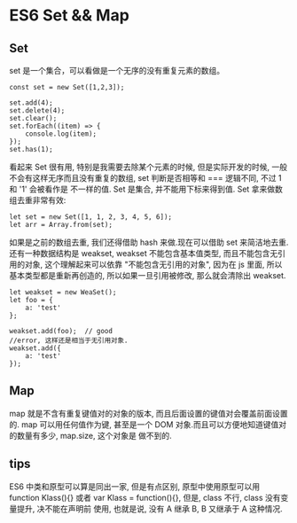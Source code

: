 # ES6 Set && Map

## Set
set 是一个集合，可以看做是一个无序的没有重复元素的数组。
```
const set = new Set([1,2,3]);

set.add(4);
set.delete(4);
set.clear();
set.forEach((item) => {
    console.log(item);
});
set.has(1);
```
看起来 Set 很有用, 特别是我需要去除某个元素的时候, 但是实际开发的时候, 一般不会有这样无序而且没有重复的数组, set 判断是否相等和 === 逻辑不同, 不过 1 和 '1' 会被看作是
不一样的值.
Set 是集合, 并不能用下标来得到值.
Set 拿来做数组去重非常有效:
```
let set = new Set([1, 1, 2, 3, 4, 5, 6]);
let arr = Array.from(set);
```
如果是之前的数组去重, 我们还得借助 hash 来做.现在可以借助 set 来简洁地去重.
还有一种数据结构是 weakset, weakset 不能包含基本值类型, 而且不能包含无引用的对象, 这个理解起来可以依靠 "不能包含无引用的对象", 因为在 js 里面, 所以基本类型都是重新再创造的, 
所以如果一旦引用被修改, 那么就会清除出 weakset.
```
let weakset = new WeaSet();
let foo = {
    a: 'test'
};

weakset.add(foo);  // good
//error, 这样还是相当于无引用对象.
weakset.add({
    a: 'test'
});       
```

## Map
map 就是不含有重复键值对的对象的版本, 而且后面设置的键值对会覆盖前面设置的. map 可以用任何值作为键, 甚至是一个 DOM 对象.而且可以方便地知道键值对的数量有多少, map.size, 这个对象是
做不到的.

## tips
ES6 中类和原型可以算是同出一家, 但是有点区别, 原型中使用原型可以用 function Klass(){}  或者 var Klass = function(){}, 但是, class 不行, class 没有变量提升, 决不能在声明前
使用, 也就是说, 没有 A 继承 B, B 又继承于 A 这种情况.
